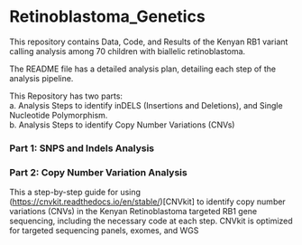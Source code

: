 # Retinoblastoma_Genetics
This repository contains Data, Code, and Results of the Kenyan RB1 variant calling analysis among 70 children with biallelic retinoblastoma.  


The README file has a detailed analysis plan, detailing each step of the analysis pipeline.    

This Repository has two parts:  
    a. Analysis Steps to identify inDELS (Insertions and Deletions), and Single Nucleotide Polymorphism.  
    b. Analysis Steps to identify Copy Number Variations (CNVs)  


### Part 1: SNPS and Indels Analysis



### Part 2: Copy Number Variation Analysis  
This a step-by-step guide for using (https://cnvkit.readthedocs.io/en/stable/)[CNVkit] to identify copy number variations (CNVs) in the Kenyan Retinoblastoma targeted RB1 gene sequencing, including the necessary code at each step. CNVkit is optimized for targeted sequencing panels, exomes, and WGS

